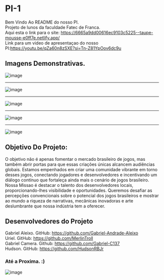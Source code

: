 # PI-1
Bem Vindo Ao README do nosso PI. <br>
Projeto de lunos da faculdade Fatec de Franca. <br>
Aqui esta o link para o site: <a  target='_blank'>https://6665a9dd00616ec9103c5225--taupe-mousse-e0ff7e.netlify.app/ </a> <br>
Link para um video de apresentaçao do nosso PI:<a>https://youtu.be/qZa60n8zSXE?si=Tn-Z81YpOov6dc9u</a>

## Imagens Demonstrativas.
![image](https://github.com/Gabriel-Andrade-Aleixo/PI-1/assets/162808613/916172c1-2ff8-43bb-8b01-ee4dc552badf) <hr>
![image](https://github.com/Gabriel-Andrade-Aleixo/PI-1/assets/162808613/e1a6c279-9bdd-49d8-a206-b60422942604) <hr>
![image](https://github.com/Gabriel-Andrade-Aleixo/PI-1/assets/162808613/953e7e63-60c2-4b3f-b9cd-ee4be0ac26b9) <hr>
![image](https://github.com/Gabriel-Andrade-Aleixo/PI-1/assets/162808613/e5154c05-55ba-48cc-a344-ad3c8cbbdb7a) <hr>
![image](https://github.com/Gabriel-Andrade-Aleixo/PI-1/assets/162808613/d305c7c2-0ec1-461c-b8ca-0cb2fc5bd313)




## Objetivo Do Projeto:
O objetivo não é apenas fomentar o mercado brasileiro de jogos, mas também abrir portas para que essas criações únicas alcancem audiências globais. Estamos empenhados em criar uma comunidade vibrante em torno desses jogos, conectando jogadores e desenvolvedores e incentivando um diálogo contínuo que fortaleça ainda mais o cenário de jogos brasileiro. <br>
Nossa Missao é destacar o talento dos desenvolvedores locais, proporcionando-lhes visibilidade e oportunidades. Queremos desafiar as percepções convencionais sobre o potencial dos jogos brasileiros e mostrar ao mundo a riqueza de narrativas, mecânicas inovadoras e arte deslumbrante que nossa indústria tem a oferecer.

## Desenvolvedores do Projeto
Gabriel Aleixo. GitHub: <a target='_blank'>https://github.com/Gabriel-Andrade-Aleixo  <a/> <br>
Uriel. GitHub: <a target='blank'>https://github.com/MerlinTroll</a> <br>
Gabriel Camera. Github: <a target='blank'>https://github.com/Gabriel-C137</a> <br>
Hudson. GitHub: <a target='blank'>https://github.com/HudsonRBJr</a>


### Até a Proxima. :)
![image](https://github.com/Gabriel-Andrade-Aleixo/PI-1/assets/162808613/0ad1201d-6498-449b-a49e-65fa99174269)



